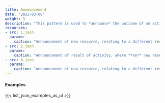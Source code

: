 ```yaml
---
title: Announcement
date: "2021-03-08"
weight: 3
description: "This pattern is used to *announce* the outcome of an activity, sometimes (but not always) linking an original resource to a new, related resource."
resources:
- src: 1.json
  params:
    caption: "Announcement of new resource, relating to a different resource, in response to a previously made offer"
- src: 2.json
  params:
    caption: "Announcement of result of activity, where **no** new resource has resulted, in response to a previously made offer"
- src: 3.json
  params:
    caption: "Announcement of new resource, relating to a different resource, **not** in response to a previously made offer"
---
```


#### Examples
{{< list_json_examples_as_ul >}}
